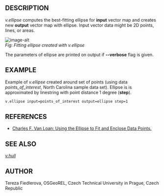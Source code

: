 ## DESCRIPTION

*v.ellipse* computes the best-fitting ellipse for **input** vector map
and creates new **output** vector map with ellipse. Input vector data
might be 2D points, lines, or areas.

![image-alt](v_ellipse.png)  
*Fig: Fitting ellipse created with v.ellipse*

The parameters of ellipse are printed on output if **--verbose** flag is
given.

## EXAMPLE

Example of *v.ellipse* created around set of points (using data
*points\_of\_interest*, North Carolina sample data set). Ellipse is is
approximated by linestring with point distance 1 degree (**step**).

```sh
v.ellipse input=points_of_interest output=ellipse step=1
```

## REFERENCES

- [Charles F. Van Loan: Using the Ellipse to Fit and Enclose Data
    Points.](https://www.cs.cornell.edu/cv/OtherPdf/Ellipse.pdf)

## SEE ALSO

*[v.hull](https://grass.osgeo.org/grass-stable/manuals/v.hull.html)*

## AUTHOR

Tereza Fiedlerova, OSGeoREL, Czech Technical University in Prague, Czech
Republic
